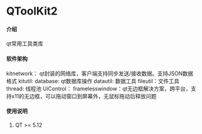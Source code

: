 # QToolKit2

#### 介绍
qt常用工具类库

#### 软件架构
kitnetwork：
    qt封装的网络库，客户端支持同步发送/接收数据。支持JSON数据格式
kitutil:
    database: qt数据库操作
    datautil: 数据工具
    fileutil：文件工具
    thread: 线程池
UiControl：
    framelesswindow：qt无边框解决方案，跨平台，支持x11的无边框，可以拖动窗口到屏幕外，无鼠标拖动后释放问题

#### 使用说明

1.  QT >= 5.12
